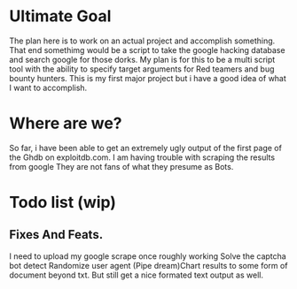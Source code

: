 # Ultimate Goal

The plan here is to work on an actual project and accomplish something.
That end somethimg would be a script to take the google hacking database
 and search google for those dorks. My plan is for this to be a multi script
 tool with the ability to specify target arguments for Red teamers and bug bounty 
hunters. This is my first major project but i have a good idea of what I want to accomplish.



# Where are we?
So far, i have been able to get an 
extremely ugly output of the first page of the 
Ghdb on exploitdb.com. I am having trouble 
with scraping the results from google
They are not fans of what they presume as
Bots.

# Todo list (wip)

## Fixes And Feats.

I need to upload my google scrape once roughly working
Solve the captcha bot detect
Randomize user agent
(Pipe dream)Chart results to some form of document beyond txt.
But still get a nice formated text output as well. 
